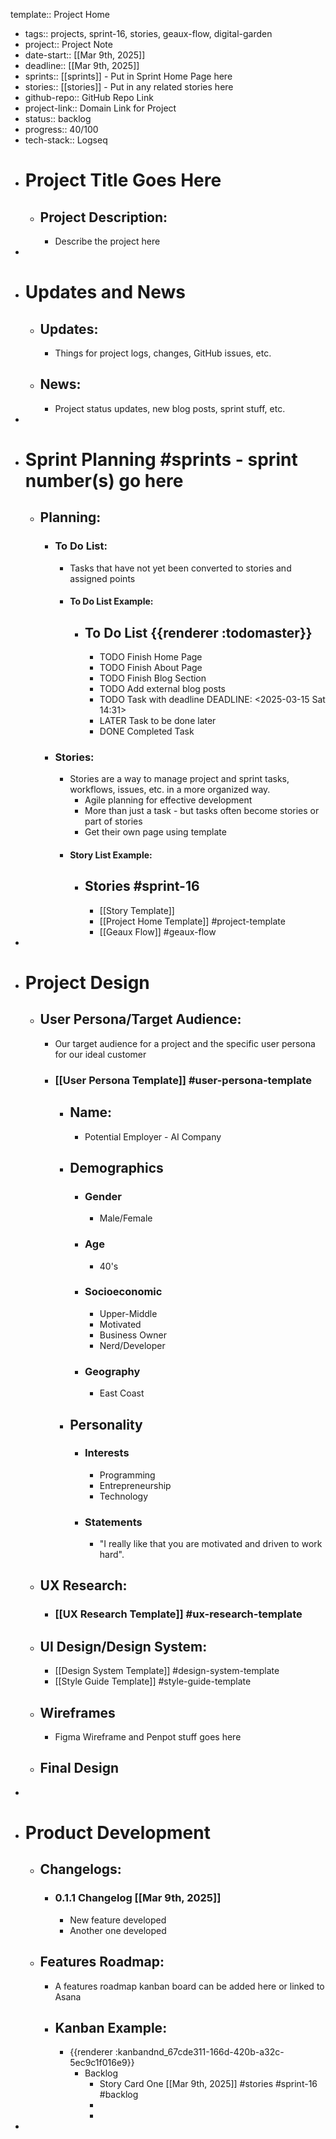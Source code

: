 template:: Project Home

- tags:: projects, sprint-16, stories, geaux-flow, digital-garden
- project:: Project Note
- date-start:: [[Mar 9th, 2025]]
- deadline:: [[Mar 9th, 2025]]
- sprints:: [[sprints]] - Put in Sprint Home Page here
- stories:: [[stories]] - Put in any related stories here
- github-repo:: GitHub Repo Link
- project-link:: Domain Link for Project
- status:: backlog
- progress:: 40/100
- tech-stack:: Logseq
- # Project Title Goes Here
	- ## Project Description:
		- Describe the project here
-
- # Updates and News
	- ## Updates:
		- Things for project logs, changes, GitHub issues, etc.
	- ## News:
		- Project status updates, new blog posts, sprint stuff, etc.
-
- # Sprint Planning #sprints - sprint number(s) go here
	- ## Planning:
		- ### To Do List:
			- Tasks that have not yet been converted to stories and assigned points
			- #### To Do List Example:
				- ## To Do List {{renderer :todomaster}}
					- TODO Finish Home Page
					- TODO Finish About Page
					- TODO Finish Blog Section
					- TODO Add external blog posts
					- TODO Task with deadline
					  DEADLINE: <2025-03-15 Sat 14:31>
					- LATER Task to be done later
					- DONE Completed Task
		- ### Stories:
			- Stories are a way to manage project and sprint tasks, workflows, issues, etc. in a more organized way.
				- Agile planning for effective development
				- More than just a task - but tasks often become stories or part of stories
				- Get their own page using template
			- #### Story List Example:
				- ## Stories #sprint-16
					- [[Story Template]]
					- [[Project Home Template]] #project-template
					- [[Geaux Flow]] #geaux-flow
-
- # Project Design
	- ## User Persona/Target Audience:
		- Our target audience for a project and the specific user persona for our ideal customer
		- ### [[User Persona Template]] #user-persona-template
			- ## Name:
				- Potential Employer - AI Company
			- ## Demographics
				- ### Gender
					- Male/Female
				- ### Age
					- 40's
				- ### Socioeconomic
					- Upper-Middle
					- Motivated
					- Business Owner
					- Nerd/Developer
				- ### Geography
					- East Coast
			- ## Personality
				- ### Interests
					- Programming
					- Entrepreneurship
					- Technology
				- ### Statements
					- "I really like that you are motivated and driven to work hard".
	- ## UX Research:
		- ### [[UX Research Template]] #ux-research-template
	- ## UI Design/Design System:
		- [[Design System Template]] #design-system-template
		- [[Style Guide Template]] #style-guide-template
	- ## Wireframes
		- Figma Wireframe and Penpot stuff goes here
	- ## Final Design
-
- # Product Development
	- ## Changelogs:
		- ### 0.1.1 Changelog [[Mar 9th, 2025]]
			- New feature developed
			- Another one developed
	- ## Features Roadmap:
		- A features roadmap kanban board can be added here or linked to Asana
		- ## Kanban Example:
			- {{renderer :kanbandnd_67cde311-166d-420b-a32c-5ec9c1f016e9}}
				- Backlog
					- Story Card One [[Mar 9th, 2025]]
					  #stories 
					  #sprint-16 
					  #backlog
					-
					-
-